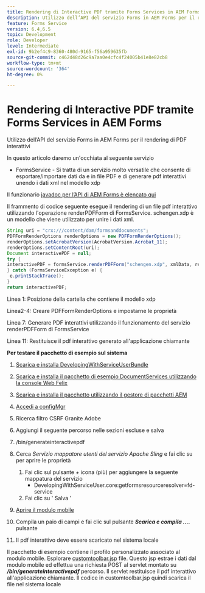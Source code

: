 ```yaml
---
title: Rendering di Interactive PDF tramite Forms Services in AEM Forms
description: Utilizzo dell’API del servizio Forms in AEM Forms per il rendering di PDF interattivi
feature: Forms Service
version: 6.4,6.5
topic: Development
role: Developer
level: Intermediate
exl-id: 9b2ef4c9-8360-480d-9165-f56a959635fb
source-git-commit: c462d48d26c9a7aa0e4cfc4f24005b41e8e82cb8
workflow-type: tm+mt
source-wordcount: '364'
ht-degree: 0%

---
```


# Rendering di Interactive PDF tramite Forms Services in AEM Forms

Utilizzo dell’API del servizio Forms in AEM Forms per il rendering di PDF interattivi

In questo articolo daremo un&#39;occhiata al seguente servizio

* FormsService - Si tratta di un servizio molto versatile che consente di esportare/importare dati da e in file PDF e di generare pdf interattivi unendo i dati xml nel modello xdp

Il funzionario [javadoc per l’API di AEM Forms è elencato qui](https://helpx.adobe.com/aem-forms/6/javadocs/com/adobe/fd/output/api/package-summary.html)

Il frammento di codice seguente esegue il rendering di un file pdf interattivo utilizzando l&#39;operazione renderPDFForm di FormsService. schengen.xdp è un modello che viene utilizzato per unire i dati xml.

```java
String uri = "crx:///content/dam/formsanddocuments";
PDFFormRenderOptions renderOptions = new PDFFormRenderOptions();
renderOptions.setAcrobatVersion(AcrobatVersion.Acrobat_11);
renderOptions.setContentRoot(uri);
Document interactivePDF = null;
try {
interactivePDF = formsService.renderPDFForm("schengen.xdp", xmlData, renderOptions);
} catch (FormsServiceException e) {
 e.printStackTrace();
}
return interactivePDF;
```

Linea 1: Posizione della cartella che contiene il modello xdp

Linea2-4: Creare PDFFormRenderOptions e impostarne le proprietà

Linea 7: Generare PDF interattivi utilizzando il funzionamento del servizio renderPDFForm di FormsService

Linea 11: Restituisce il pdf interattivo generato all&#39;applicazione chiamante

**Per testare il pacchetto di esempio sul sistema**
1. [Scarica e installa DevelopingWithServiceUserBundle](/help/forms/assets/common-osgi-bundles/DevelopingWithServiceUser.jar)
1. [Scarica e installa il pacchetto di esempio DocumentServices utilizzando la console Web Felix](/help/forms/assets/common-osgi-bundles/AEMFormsDocumentServices.core-1.0-SNAPSHOT.jar)
1. [Scarica e installa il pacchetto utilizzando il gestore di pacchetti AEM](assets/downloadinteractivepdffrommobileform.zip)

1. [Accedi a configMgr](http://localhost:4502/system/console/configMgr)
1. Ricerca filtro CSRF Granite Adobe
1. Aggiungi il seguente percorso nelle sezioni escluse e salva
1. /bin/generateinteractivepdf
1. Cerca _Servizio mappatore utenti del servizio Apache Sling_ e fai clic su per aprire le proprietà
   1. Fai clic sul pulsante *+* icona (più) per aggiungere la seguente mappatura del servizio
      * DevelopingWithServiceUser.core:getformsresourceresolver=fd-service
   1. Fai clic su &#39; Salva &#39;
1. [Aprire il modulo mobile](http://localhost:4502/content/dam/formsanddocuments/schengen.xdp/jcr:content)
1. Compila un paio di campi e fai clic sul pulsante ***Scarica e compila ....*** pulsante
1. Il pdf interattivo deve essere scaricato nel sistema locale


Il pacchetto di esempio contiene il profilo personalizzato associato al modulo mobile. Esplorare [customtoolbar.jsp](http://localhost:4502/apps/AEMFormsDemoListings/customprofiles/addImageToMobileForm/demo/customtoolbar.jsp) file. Questo jsp estrae i dati dal modulo mobile ed effettua una richiesta POST al servlet montato su ***/bin/generateinteractivepdf*** percorso. Il servlet restituisce il pdf interattivo all&#39;applicazione chiamante. Il codice in customtoolbar.jsp quindi scarica il file nel sistema locale
